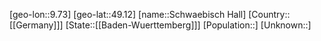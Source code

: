 ﻿---
location: [49.12,9.73]
type: City
tags:
- geo/City


SpocWebEntityId: 34127
isDeleted: false
confidential: public

---
[geo-lon::9.73]
[geo-lat::49.12]
[name::Schwaebisch Hall]
[Country::[[Germany]]]
[State::[[Baden-Wuerttemberg]]]
[Population::]
[Unknown::]

